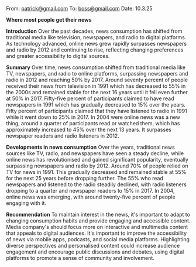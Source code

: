 From: patrick@gmail.com
To: boss@gmail.com
Date: 10.3.25

**Where most people get their news**

**Introduction**
Over the past decades, news consumption has shifted from traditional media like television, newspapers, and radio to digital platforms. As technology advanced, online news grew rapidly surpasses newspapers and radio by 2012 and continuing to rise, reflecting changing preferences and greater accessibility to digital sources.

**Summary**
Over time, news consumption shifted from traditional media like TV, newspapers, and radio to online platforms, surpassing newspapers and radio in 2012 and reaching 50% by 2017. Around seventy percent of people received their news from television in 1991 which has decreased to 55% in the 2000s and remained stable for the next 16 years until it fell even further at 50% in 2017. Fifty-five percent of participants claimed to have read newspapers in 1991 which has gradually decreased to 15% over the years. Fifty percent of participants claimed that they have listened to radio in 1991 while it went down to 25% in 2017. In 2004 were online news was a new thing, around a quarter of participants read or watched them, which has approximately increased to 45% over the next 13 years. It surpasses newspaper readers and radio listeners in 2012.

**Developments in news consumption**
Over the years, traditional news sources like TV, radio, and newspapers have seen a steady decline, while online news has revolutionised and gained significant popularity, eventually surpassing newspapers and radio by 2012. Around 70% of people relied on TV for news in 1991. This gradually decreased and remained stable at 55% for the next 25 years before dropping further. The 55% who read newspapers and listened to the radio steadily declined, with radio listeners dropping to a quarter and newspaper readers to 15% in 2017. In 2004, online news was emerging, with around twenty-five percent of people engaging with it.

**Recommendation**
To maintain interest in the news, it's important to adapt to changing consumption habits and provide engaging and accessible content. Media company's should focus more on interactive and multimedia content that appeals to digital audiences. It's important to improve the accessibility of news via mobile apps, podcasts, and social media platforms. Highlighting diverse perspectives and personalised content could increase audience engagement and encourage public discussions and debates, using digital platforms to promote a sense of community and involvement.